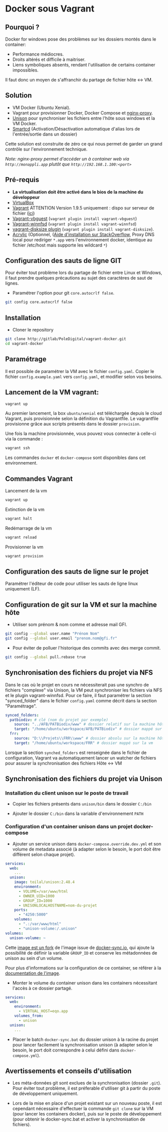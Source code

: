 # Docker sous Vagrant

## Pourquoi ?

Docker for windows pose des problèmes sur les dossiers montés dans le container:

- Performance médiocres.
- Droits altérés et difficile à maitriser.
- Liens symboliques absents, rendant l'utilisation de certains container impossibles.

Il faut donc un moyen de s'affranchir du partage de fichier hôte <-> VM.

## Solution

- VM Docker (Ubuntu Xenial).
- Vagrant pour provisionner Docker, Docker Compose et [nginx-proxy](https://github.com/jwilder/nginx-proxy).
- [Unison](https://www.cis.upenn.edu/~bcpierce/unison/) pour synchroniser les fichiers entre l'hôte sous windows et la VM Docker.
- [Smartcd](https://github.com/cxreg/smartcd) (Activation/Désactivation automatique d'alias lors de l'entrée/sortie dans un dossier)

Cette solution est construite de zéro ce qui nous permet de garder un grand contrôle sur l'environnement technique.

*Note: nginx-proxy permet d'accéder un à container web via `http://monappli.app` plutôt que `http://192.168.1.100:<port>`*

## Pré-requis
- **La virtualisation doit être activé dans le bios de la machine du développeur**
- [VirtualBox](https://www.virtualbox.org/)
- [Vagrant](https://www.vagrantup.com/) ATTENTION Version 1.9.5 uniquement : dispo sur serveur de fichier ([ici](S:/Vagrant/vagrant_1.9.5.msi))
- [Vagrant-vbguest](https://github.com/dotless-de/vagrant-vbguest) (`vagrant plugin install vagrant-vbguest`)
- [Vagrant-winnfsd](https://github.com/winnfsd/vagrant-winnfsd) (`vagrant plugin install vagrant-winnfsd`)
- [vagrant-disksize plugin](https://github.com/sprotheroe/vagrant-disksize) (`vagrant plugin install vagrant-disksize`).
- [Acrylic](https://sourceforge.net/projects/acrylic) (Optionnel, ([Aide d'installation sur StackOverflow](https://stackoverflow.com/questions/138162/wildcards-in-a-windows-hosts-file#answer-9695861), Proxy DNS local pour rediriger `*.app` vers
l'environnement docker, identique au fichier /etc/host mais supporte les wildcard `*`)

## Configuration des sauts de ligne GIT

Pour éviter tout problème lors du partage de fichier entre Linux et Windows, il faut prendre quelques précautions au
sujet des caractères de saut de lignes.

- Paramétrer l'option pour git `core.autocrlf false`.

```bash
git config core.autocrlf false
```

## Installation

- Cloner le repository

```bash
git clone http://gitlab/PoleDigital/vagrant-docker.git
cd vagrant-docker
```

## Paramétrage

Il est possible de paramétrer la VM avec le fichier `config.yaml`. Copier le fichier `config.example.yaml` vers
`config.yaml`, et modifier selon vos besoins.

## Lancement de la VM vagrant:

```bash
vagrant up
```

Au premier lancement, la box `ubuntu/xenial` est téléchargée depuis le cloud Vagrant, puis provisionnée selon la
définition du Vagrantfile. Le vagrantfile provisionne grâce aux scripts présents dans le dossier `provision`.

Une fois la machine provisionnée, vous pouvez vous connecter à celle-ci via la commande :

```bash
vagrant ssh
```

Les commandes `docker` et `docker-compose` sont disponibles dans cet environnement.

## Commandes Vagrant

Lancement de la vm

```bash
vagrant up
```

Extinction de la vm
```bash
vagrant halt
```

Redémarrage de la vm
```bash
vagrant reload
```

Provisionner la vm
```bash
vagrant provision
```

## Configuration des sauts de ligne sur le projet

Paramétrer l'éditeur de code pour utiliser les sauts de ligne linux uniquement (LF).

## Configuration de git sur la VM et sur la machine hôte

* Utiliser som prénom & nom comme et adresse mail GFI.

```bash
git config --global user.name "Prénom Nom"
git config --global user.email "prenom.nom@gfi.fr"
```

* Pour éviter de polluer l'historique des commits avec des merge commit.

```bash
git config --global pull.rebase true
```

## Synchronisation des fichiers du projet via NFS
Dans le cas où le projet en cours ne nécessiterait pas une synchro de fichiers "complexe" via Unison, la VM peut synchroniser les fichiers via NFS et le plugin vagrant-winnfsd.
Pour ce faire, il faut paramétrer la section "synced_folder" dans le fichier ``config.yaml`` comme décrit dans la section "Paramétrage".

```yml
synced_folders:
  patbiodiv: # clé (nom du projet par exemple)
    source: "../AFB/PATBiodiv/www" # dossier relatif sur la machine hôte
    target: "/home/ubuntu/workspace/AFB/PATBiodiv" # dossier mappé sur la vm
  frr:
    source: "D:\\Projets\\FRR\\www" # dossier absolu sur la machine hôte ATTENTION à doubler les antislash
    target: "/home/ubuntu/workspace/FRR" # dossier mappé sur la vm
```

Lorsque la section ``synched_folders`` est renseignée dans le fichier de configuration, Vagrant va automatiquement lancer un watcher de fichiers pour assurer la synchronisation des fichiers Hôte <-> VM

## Synchronisation des fichiers du projet via Unison

### Installation du client unison sur le poste de travail

- Copier les fichiers présents dans `unison/bin` dans le dossier `C:/bin`

- Ajouter le dossier `C:/bin` dans la variable d'environnement `PATH`

### Configuration d'un container unison dans un projet docker-compose

- Ajouter un service unison dans `docker-compose.override.dev.yml` et son volume de metadata associé (à adapter selon
le besoin, le port doit être différent selon chaque projet).

```yml
services:
  web:
    ...
  unison:
    image: toilal/unison:2.48.4
    environment:
      - VOLUME=/var/www/html
      - OWNER_UID=1000
      - GROUP_ID=1000
      - UNISONLOCALHOSTNAME=nom-du-projet
    ports:
      - "4250:5000"
    volumes:
      - ".:/var/www/html"
      - "unison-volume:/.unison"
volumes:
  unison-volume: ~
```

Cette [image est un fork](https://github.com/Toilal/docker-image-unison) de l'image issue de
[docker-sync.io](http://docker-sync.io/), qui ajoute la possibilité de définir la variable `GROUP_ID` et conserve
les métadonnées de unison au sein d'un volume.

Pour plus d'informations sur la configuration de ce container, se référer à la
[documentation de l'image](https://github.com/Toilal/docker-image-unison).

- Monter le volume du container unison dans les containers nécessitant l'accès à ce dossier partagé.

```yml
services:
  web:
    environment:
      - VIRTUAL_HOST=eqo.app
    volumes_from:
      - unison
  unison:
    ...
```

- Placer le batch `docker-sync.bat` du dossier unison à la racine du projet pour lancer facilement la synchronisation
unison (à adapter selon le besoin, le port doit correspondre à celui défini dans `docker-compose.yml`).

## Avertissements et conseils d'utilisation

- Les méta-données git sont exclues de la synchronisation (dossier `.git`). Pour éviter tout problème, il est
préferable d'utiliser git à partir du poste de développement uniquement.

- Lors de la mise en place d'un projet existant sur un nouveau poste, il est cependant nécessaire d'effectuer la
commande `git clone` sur la VM (pour lancer les containers docker), puis sur le poste de développement
(pour obtenir le docker-sync.bat et activer la synchronisation de fichiers).
